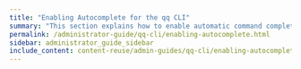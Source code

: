 ```yaml
---
title: "Enabling Autocomplete for the qq CLI"
summary: "This section explains how to enable automatic command completion for the qq CLI and for command aliases."
permalink: /administrator-guide/qq-cli/enabling-autocomplete.html
sidebar: administrator_guide_sidebar
include_content: content-reuse/admin-guides/qq-cli/enabling-autocomplete.md
---
```


